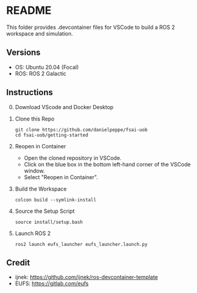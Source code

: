 # README

This folder provides .devcontainer files for VSCode to build a ROS 2 workspace and simulation.

## Versions
- OS: Ubuntu 20.04 (Focal)
- ROS: ROS 2 Galactic

## Instructions

0. Download VScode and Docker Desktop

1. Clone this Repo
   ```
   git clone https://github.com/danielpeppe/fsai-uob
   cd fsai-uob/getting-started
   ```

2. Reopen in Container
   - Open the cloned repository in VSCode.
   - Click on the blue box in the bottom left-hand corner of the VSCode window.
   - Select "Reopen in Container".

3. Build the Workspace
   ```
   colcon build --symlink-install
   ```

4. Source the Setup Script
   ```
   source install/setup.bash
   ```

5. Launch ROS 2
   ```
   ros2 launch eufs_launcher eufs_launcher.launch.py
   ```

## Credit
- ijnek: https://github.com/ijnek/ros-devcontainer-template
- EUFS: https://gitlab.com/eufs
